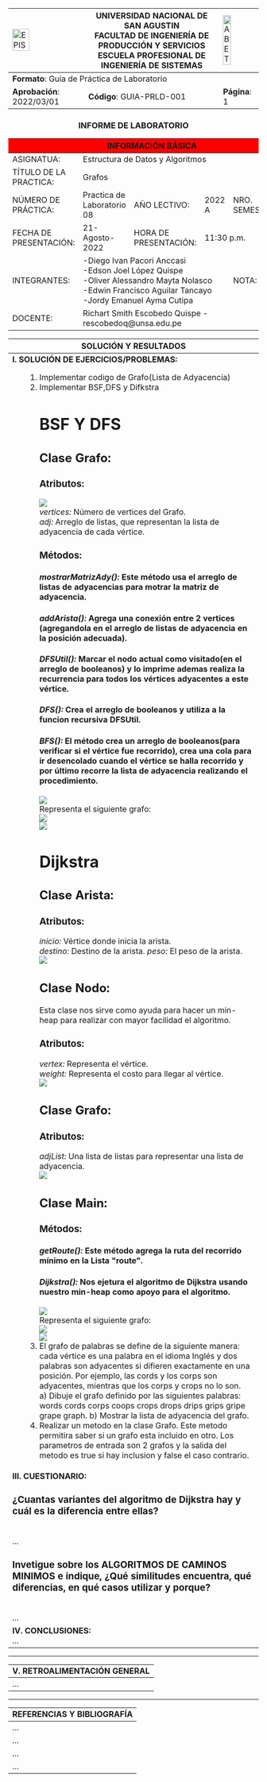 <div align="center">
<table>
    <theader>
        <tr>
            <td><img src="https://github.com/rescobedoq/pw2/blob/main/epis.png?raw=true" alt="EPIS" style="width:50%; height:auto"/></td>
            <th>
                <span style="font-weight:bold;">UNIVERSIDAD NACIONAL DE SAN AGUSTIN</span><br />
                <span style="font-weight:bold;">FACULTAD DE INGENIERÍA DE PRODUCCIÓN Y SERVICIOS</span><br />
                <span style="font-weight:bold;">ESCUELA PROFESIONAL DE INGENIERÍA DE SISTEMAS</span>
            </th>
            <td><img src="https://github.com/rescobedoq/pw2/blob/main/abet.png?raw=true" alt="ABET" style="width:50%; height:auto"/></td>
        </tr>
    </theader>
    <tbody>
        <tr><td colspan="3"><span style="font-weight:bold;">Formato</span>: Guía de Práctica de Laboratorio</td></tr>
        <tr><td><span style="font-weight:bold;">Aprobación</span>:  2022/03/01</td><td><span style="font-weight:bold;">Código</span>: GUIA-PRLD-001</td><td><span style="font-weight:bold;">Página</span>: 1</td></tr>
    </tbody>
</table>
</div>
<div align="center">
 <h3>INFORME DE LABORATORIO</h3>
</div>
<table>
 <theader>
  <tr><th colspan="6" bgcolor="red">INFORMACIÓN BÁSICA</th></tr>
 </theader>
 <tbody>
  <tr><td>ASIGNATUA:</td><td colspan="5">Estructura de Datos y Algoritmos</td></tr>
  <tr><td>TÍTULO DE LA PRACTICA:</td><td colspan="4">Grafos<td></tr>
  <tr><td>NÚMERO DE PRÁCTICA:</td><td>Practica de Laboratorio 08</td><td>AÑO LECTIVO:</td><td>2022 A</td><td>NRO. SEMESTRE:</td><td>III</td></tr>
  <tr><td>FECHA DE PRESENTACIÓN:</td><td>21-Agosto-2022</td><td>HORA DE PRESENTACIÓN:</td><td colspan="3">11:30 p.m.</td></tr>
  <tr><td>INTEGRANTES:</td><td colspan="3">-Diego Ivan Pacori Anccasi<br>-Edson Joel López Quispe<br>-Oliver Alessandro Mayta Nolasco<br>-Edwin Francisco Aguilar Tancayo<br>-Jordy Emanuel Ayma Cutipa</td><td>NOTA:</td><td>...</td></tr>
  <tr><td>DOCENTE:</td><td colspan="5">Richart Smith Escobedo Quispe - rescobedoq@unsa.edu.pe</td></tr>
 </tbody>
</table>
<table>
 <theader>
  <tr><th>SOLUCIÓN Y RESULTADOS</th></tr>
 </theader>
 <tbody>
  <tr><td><strong>I. SOLUCIÓN DE EJERCICIOS/PROBLEMAS:</strong><br>
  <ul>
    <ol>
        <li>Implementar codigo de Grafo(Lista de Adyacencia)</li>
        <li>Implementar BSF,DFS y Difkstra</li>
        <h1>BSF Y DFS</h1>
        <h2>Clase Grafo:</h2>
        <h3>Atributos:</h3>
        <img src="ejercicio3/DFSyBFS/imagenes/atributos.PNG"><br>
        <em>vertices:</em> Número de vertices del Grafo.<br>
        <em>adj:</em> Arreglo de listas, que representan la lista de adyacencia de cada vértice.
        <h3>Métodos:</h3>
        <h4> <em>mostrarMatrizAdy():</em> Este método usa el arreglo de listas de adyacencias para motrar la matriz de adyacencia.</h4>
        <h4> <em>addArista():</em> Agrega una conexión entre 2 vertices (agregandola en el arreglo de listas de adyacencia en la posición adecuada).</h4>
        <h4> <em>DFSUtil():</em> Marcar el nodo actual como visitado(en el arreglo de booleanos) y lo imprime ademas realiza la recurrencia para todos los vértices adyacentes a este vértice.</h4>
        <h4> <em>DFS():</em> Crea el arreglo de booleanos y utiliza a la funcion recursiva DFSUtil.</h4>
        <h4> <em>BFS():</em> El método crea un arreglo de booleanos(para verificar si el vértice fue recorrido), crea una cola para ir desencolado cuando el vértice se halla recorrido y por último recorre la lista de adyacencia realizando el procedimiento.  </h4>
        <img src="ejercicio3/DFSyBFS/imagenes/main.PNG"><br>
        Representa el siguiente grafo:<br>
        <img src="ejercicio3/DFSyBFS/imagenes/grafo.PNG"><br>
        <img src="ejercicio3/DFSyBFS/imagenes/resultado.PNG"><br>
        <h1>Dijkstra</h1>
        <h2>Clase Arista:</h2>
        <h3>Atributos:</h3>
        <em>inicio:</em> Vértice donde inicia la arista.<br>
        <em>destino:</em> Destino de la arista.
        <em>peso:</em> El peso de la arista.<br>
        <img src="ejercicio3/Dijkstra/imagenes/arista.PNG"><br>
        <h2>Clase Nodo:</h2>
        Esta clase nos sirve como ayuda para hacer un min-heap para realizar con mayor facilidad el algoritmo.
        <h3>Atributos:</h3>
        <em>vertex:</em> Representa el vértice.<br>
        <em>weight:</em> Representa el costo para llegar al vértice.<br>
        <img src="ejercicio3/Dijkstra/imagenes/nodo.PNG"><br>
        <h2>Clase Grafo:</h2>
        <h3>Atributos:</h3>
        <em>adjList:</em> Una lista de listas para representar una lista de adyacencia.<br>
        <img src="ejercicio3/Dijkstra/imagenes/grafo.PNG"><br>
        <h2>Clase Main:</h2>
        <h3>Métodos:</h3>
        <h4> <em>getRoute():</em> Este método agrega la ruta del recorrido mínimo en la Lista "route".</h4>
        <h4> <em>Dijkstra():</em> Nos ejetura el algoritmo de Dijkstra usando nuestro min-heap como apoyo para el algoritmo.</h4>
        <img src="ejercicio3/Dijkstra/imagenes/main.PNG"><br>
        Representa el siguiente grafo:<br>
        <img src="ejercicio3/Dijkstra/imagenes/miGrafo.png"><br>
        <img src="ejercicio3/Dijkstra/imagenes/resultado.PNG"><br>
        <li>El grafo de palabras se define de la siguiente manera: cada vértice es una palabra
            en el idioma Inglés y dos palabras son adyacentes si difieren exactamente en una
            posición. Por ejemplo, las cords y los corps son adyacentes, mientras que los
            corps y crops no lo son.</li>
            a) Dibuje el grafo definido por las siguientes palabras: words cords corps coops
               crops drops drips grips gripe grape graph.
            b) Mostrar la lista de adyacencia del grafo.
        <li>Realizar un metodo en la clase Grafo. Este metodo permitira saber si un grafo esta
            incluido en otro. Los parametros de entrada son 2 grafos y la salida del metodo es
            true si hay inclusion y false el caso contrario.</li>
    </ol>
  </ul>
    <tr><td><strong>III. CUESTIONARIO:</strong><br>
        <h3>¿Cuantas variantes del algoritmo de Dijkstra hay y cuál es la diferencia entre ellas?</h3><br>
        ...
        <h3>Invetigue sobre los ALGORITMOS DE CAMINOS MINIMOS e indique, ¿Qué similitudes encuentra, qué diferencias, en qué casos utilizar y porque?</h3><br>
        ...
    </td></tr>
    <tr><td><strong>IV. CONCLUSIONES:</strong><br>
        ...
    </td></tr>
 </tbody>
</table>
<hr>
<table>
 <theader>
  <tr><td><strong>V. RETROALIMENTACIÓN GENERAL</strong><br>
  </td><tr>
 </theader>
 <tbody>
  <tr><td> 
        ... 
  </td></tr>
 </tbody>
</table>
<hr>
<table>
 <theader>
  <tr><td><strong>REFERENCIAS Y BIBLIOGRAFÍA</strong></td><tr>
 </theader>
 <tbody>
  <tr><td>...</td></tr>
  <tr><td>...</td></tr>
  <tr><td>...</td></tr>
  <tr><td>...</td></tr>
 </tbody>
</table>
